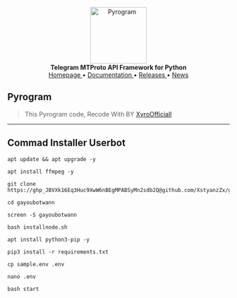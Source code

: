 <p align="center">
    <a href="https://github.com/pyrogram/pyrogram">
        <img src="https://docs.pyrogram.org/_static/pyrogram.png" alt="Pyrogram" width="128">
    </a>
    <br>
    <b>Telegram MTProto API Framework for Python</b>
    <br>
    <a href="https://pyrogram.org">
        Homepage
    </a>
    •
    <a href="https://docs.pyrogram.org">
        Documentation
    </a>
    •
    <a href="https://docs.pyrogram.org/releases">
        Releases
    </a>
    •
    <a href="https://t.me/pyrogram">
        News
    </a>
</p>

## Pyrogram
> This Pyrogram code, Recode With BY <a href="https://t.me/XyroOffc">XyroOfficiall</a>
___________________________________________
## Commad Installer Userbot
```
apt update && apt upgrade -y
```
```
apt install ffmpeg -y
```
```
git clone https://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@github.com/XstyanzZx/gayoubotwann
```
```
cd gayoubotwann
```
```
screen -S gayoubotwann
```
```
bash installnode.sh
```
```
apt install python3-pip -y
```
```
pip3 install -r requirements.txt
```
```
cp sample.env .env
```
```
nano .env
```
```
bash start
```
